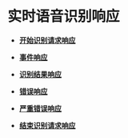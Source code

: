 # 实时语音识别响应<a name="sis_03_0033"></a>

-   **[开始识别请求响应](开始识别请求响应.md)**  

-   **[事件响应](事件响应.md)**  

-   **[识别结果响应](识别结果响应.md)**  

-   **[错误响应](错误响应.md)**  

-   **[严重错误响应](严重错误响应.md)**  

-   **[结束识别请求响应](结束识别请求响应.md)**  


